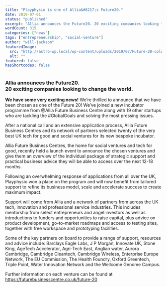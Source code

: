 ```yaml
---
title: "Playphysio is one of Allia&#8217;s Future20."
date: 2019-07-01
status: "published"
excerpt: "Allia announces the Future20. 20 exciting companies looking to change the world. We have some very exciting news! We’re thrilled to announce that we have been c..."
wordCount: 315
categories: ["news"]
tags: ["entrepreneurship", "social-venture"]
author: "will-jackson"
featuredImage:
  src: "http://astro-wp.local/wp-content/uploads/2019/07/Future-20-coloured-title.jpg"
  alt: ""
featured: false
hasShortcodes: false
---
```

<h3 ><strong>Allia announces the Future20. </strong><br><strong>20 exciting companies looking to change the world.</strong></h3>

<p><strong>We have some very exciting news!</strong> We’re thrilled to announce that we have been chosen as one of the Future 20! We’ve joined a new incubator programme from @Allia Future Business Centre along with 19 other startups who are tackling the #GlobalGoals and solving the most pressing issues.</p>

<p>After a national call and an extensive application process, Allia Future Business Centres and its network of partners selected twenty of the very best UK tech for good and social ventures for its new bespoke incubator. </p>

<p>Allia Future Business Centres, the home for social ventures and tech for good, recently held a launch event to announce the chosen ventures and give them an overview of the individual package of strategic support and practical business advice they will be able to access over the next 12-18 months. </p>

<p>Following an overwhelming response of applications from all over the UK, Playphysio won a place on the program and will now benefit from tailored support to refine its business model, scale and accelerate success to create maximum impact. </p>

<p>Support will come from Allia and a network of partners from across the UK tech, innovation and professional service industries. This includes mentorship from select entrepreneurs and angel investors as well as introductions to funders and opportunities to raise capital, plus advice on product development, go-to-market roadmaps and access to testing sites, together with free workspace and prototyping facilities. </p>

<p>Some of the key partners on board to provide a range of support, resources and advice include: Barclays Eagle Labs, J P Morgan, Innovate UK, Stone King, AgeTech Accelerator, Agri-Tech East, Anglian water, Aurora Cambridge, Cambridge Cleantech, Cambridge Wireless, Enterprise Europe Network, The EU Commission, The Health Foundry, Oxford Greentech, Triple Point, Water Innovation Network and the Wellcome Genome Campus. </p>

<p>Further information on each venture can be found at <a href="https://futurebusinesscentre.co.uk/future-20">https://futurebusinesscentre.co.uk/future-20 </a></p>
